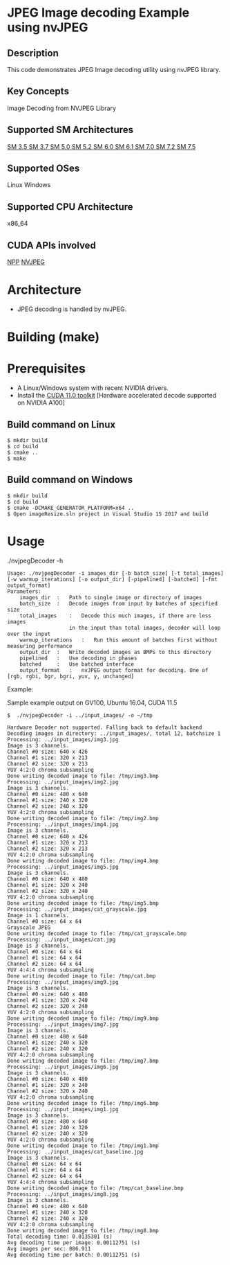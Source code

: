 # JPEG Image decoding Example using nvJPEG

## Description

This code demonstrates JPEG Image decoding utility using nvJPEG library.

## Key Concepts

Image Decoding from NVJPEG Library

## Supported SM Architectures

[SM 3.5 ](https://developer.nvidia.com/cuda-gpus)  [SM 3.7 ](https://developer.nvidia.com/cuda-gpus)  [SM 5.0 ](https://developer.nvidia.com/cuda-gpus)  [SM 5.2 ](https://developer.nvidia.com/cuda-gpus)  [SM 6.0 ](https://developer.nvidia.com/cuda-gpus)  [SM 6.1 ](https://developer.nvidia.com/cuda-gpus)  [SM 7.0 ](https://developer.nvidia.com/cuda-gpus)  [SM 7.2 ](https://developer.nvidia.com/cuda-gpus)  [SM 7.5 ](https://developer.nvidia.com/cuda-gpus)

## Supported OSes

Linux Windows

## Supported CPU Architecture

x86_64

## CUDA APIs involved
[NPP](https://docs.nvidia.com/cuda/npp/group__image__resize.html)
[NVJPEG](https://docs.nvidia.com/cuda/nvjpeg/index.html)


# Architecture
- JPEG decoding is handled by nvJPEG.

# Building (make)

# Prerequisites
- A Linux/Windows system with recent NVIDIA drivers.
- Install the [CUDA 11.0 toolkit](https://developer.nvidia.com/cuda-downloads) 
  [Hardware accelerated decode supported on NVIDIA A100]

## Build command on Linux
```
$ mkdir build
$ cd build
$ cmake ..
$ make
```

## Build command on Windows
```
$ mkdir build
$ cd build
$ cmake -DCMAKE_GENERATOR_PLATFORM=x64 ..
$ Open imageResize.sln project in Visual Studio 15 2017 and build
```




# Usage
./nvjpegDecoder -h

```
Usage: ./nvjpegDecoder -i images_dir [-b batch_size] [-t total_images] [-w warmup_iterations] [-o output_dir] [-pipelined] [-batched] [-fmt output_format]
Parameters: 
	images_dir	:	Path to single image or directory of images
	batch_size	:	Decode images from input by batches of specified size
	total_images	:	Decode this much images, if there are less images 
					in the input than total images, decoder will loop over the input
	warmup_iterations	:	Run this amount of batches first without measuring performance
	output_dir	:	Write decoded images as BMPs to this directory
	pipelined	:	Use decoding in phases
	batched		:	Use batched interface
	output_format	:	nvJPEG output format for decoding. One of [rgb, rgbi, bgr, bgri, yuv, y, unchanged]

```
Example:

Sample example output on GV100, Ubuntu 16.04, CUDA 11.5

```
$  ./nvjpegDecoder -i ../input_images/ -o ~/tmp
```
```
Hardware Decoder not supported. Falling back to default backend
Decoding images in directory: ../input_images/, total 12, batchsize 1
Processing: ../input_images/img3.jpg
Image is 3 channels.
Channel #0 size: 640 x 426
Channel #1 size: 320 x 213
Channel #2 size: 320 x 213
YUV 4:2:0 chroma subsampling
Done writing decoded image to file: /tmp/img3.bmp
Processing: ../input_images/img2.jpg
Image is 3 channels.
Channel #0 size: 480 x 640
Channel #1 size: 240 x 320
Channel #2 size: 240 x 320
YUV 4:2:0 chroma subsampling
Done writing decoded image to file: /tmp/img2.bmp
Processing: ../input_images/img4.jpg
Image is 3 channels.
Channel #0 size: 640 x 426
Channel #1 size: 320 x 213
Channel #2 size: 320 x 213
YUV 4:2:0 chroma subsampling
Done writing decoded image to file: /tmp/img4.bmp
Processing: ../input_images/img5.jpg
Image is 3 channels.
Channel #0 size: 640 x 480
Channel #1 size: 320 x 240
Channel #2 size: 320 x 240
YUV 4:2:0 chroma subsampling
Done writing decoded image to file: /tmp/img5.bmp
Processing: ../input_images/cat_grayscale.jpg
Image is 1 channels.
Channel #0 size: 64 x 64
Grayscale JPEG 
Done writing decoded image to file: /tmp/cat_grayscale.bmp
Processing: ../input_images/cat.jpg
Image is 3 channels.
Channel #0 size: 64 x 64
Channel #1 size: 64 x 64
Channel #2 size: 64 x 64
YUV 4:4:4 chroma subsampling
Done writing decoded image to file: /tmp/cat.bmp
Processing: ../input_images/img9.jpg
Image is 3 channels.
Channel #0 size: 640 x 480
Channel #1 size: 320 x 240
Channel #2 size: 320 x 240
YUV 4:2:0 chroma subsampling
Done writing decoded image to file: /tmp/img9.bmp
Processing: ../input_images/img7.jpg
Image is 3 channels.
Channel #0 size: 480 x 640
Channel #1 size: 240 x 320
Channel #2 size: 240 x 320
YUV 4:2:0 chroma subsampling
Done writing decoded image to file: /tmp/img7.bmp
Processing: ../input_images/img6.jpg
Image is 3 channels.
Channel #0 size: 640 x 480
Channel #1 size: 320 x 240
Channel #2 size: 320 x 240
YUV 4:2:0 chroma subsampling
Done writing decoded image to file: /tmp/img6.bmp
Processing: ../input_images/img1.jpg
Image is 3 channels.
Channel #0 size: 480 x 640
Channel #1 size: 240 x 320
Channel #2 size: 240 x 320
YUV 4:2:0 chroma subsampling
Done writing decoded image to file: /tmp/img1.bmp
Processing: ../input_images/cat_baseline.jpg
Image is 3 channels.
Channel #0 size: 64 x 64
Channel #1 size: 64 x 64
Channel #2 size: 64 x 64
YUV 4:4:4 chroma subsampling
Done writing decoded image to file: /tmp/cat_baseline.bmp
Processing: ../input_images/img8.jpg
Image is 3 channels.
Channel #0 size: 480 x 640
Channel #1 size: 240 x 320
Channel #2 size: 240 x 320
YUV 4:2:0 chroma subsampling
Done writing decoded image to file: /tmp/img8.bmp
Total decoding time: 0.0135301 (s)
Avg decoding time per image: 0.00112751 (s)
Avg images per sec: 886.911
Avg decoding time per batch: 0.00112751 (s)
```

